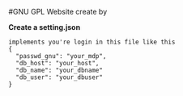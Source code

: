 #GNU GPL
Website create by 

**Create a setting.json**
```
implements you're login in this file like this
{
  "passwd_gnu": "your_mdp",
  "db_host": "your_host",
  "db_name": "your_dbname"
  "db_user": "your_dbuser"
}
```
